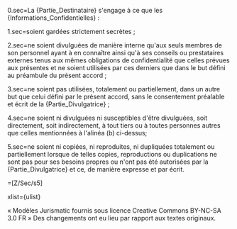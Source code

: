 
0.sec=La {Partie_Destinataire} s'engage à ce que les {Informations_Confidentielles} :

1.sec=soient gardées strictement secrètes ;

2.sec=ne soient divulguées de manière interne qu'aux seuls membres de son personnel ayant à en connaître ainsi qu'à ses conseils ou prestataires externes tenus aux mêmes obligations de confidentialité que celles prévues aux présentes et ne soient utilisées par ces derniers que dans le but défini au préambule du présent accord ;

3.sec=ne soient pas utilisées, totalement ou partiellement, dans un autre but que celui défini par le présent accord, sans le consentement préalable et écrit de la {Partie_Divulgatrice} ;

4.sec=ne soient ni divulguées ni susceptibles d'être divulguées, soit directement, soit indirectement, à tout tiers ou à toutes personnes autres que celles mentionnées à l'alinéa (b) ci-dessus;

5.sec=ne soient ni copiées, ni reproduites, ni dupliquées totalement ou partiellement lorsque de telles copies, reproductions ou duplications ne sont pas pour ses besoins propres ou n'ont pas été autorisées par la {Partie_Divulgatrice} et ce, de manière expresse et par écrit.

=[Z/Sec/s5]

xlist={ulist}

« Modèles Jurismatic fournis sous licence Creative Commons BY-NC-SA 3.0 FR » Des changements ont eu lieu par rapport aux textes originaux.


